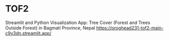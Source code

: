 # TOF2
Streamlit and Python Visualization App: Tree Cover (Forest and Trees Outside Forest) in Bagmati Province, Nepal
https://proghead231-tof2-main-c9y3dn.streamlit.app/
